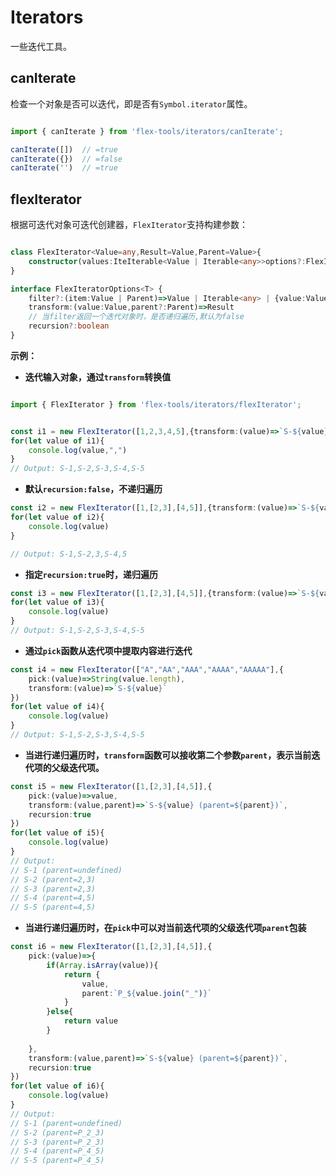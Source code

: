 # Iterators

一些迭代工具。

## canIterate

检查一个对象是否可以迭代，即是否有`Symbol.iterator`属性。

```ts

import { canIterate } from 'flex-tools/iterators/canIterate';

canIterate([])  // =true
canIterate({})  // =false
canIterate('')  // =true
```


## flexIterator

根据可迭代对象可迭代创建器，`FlexIterator`支持构建参数：

```ts

class FlexIterator<Value=any,Result=Value,Parent=Value>{
    constructor(values:IteIterable<Value | Iterable<any>>options?:FlexIteratorOptions<Value>)    
}

interface FlexIteratorOptions<T> {
    filter?:(item:Value | Parent)=>Value | Iterable<any> | {value:Value | Iterable<any>,parent:Parent}
    transform:(value:Value,parent?:Parent)=>Result
    // 当filter返回一个迭代对象时，是否递归遍历,默认为false
    recursion?:boolean
}
```
 

**示例：**

- **迭代输入对象，通过`transform`转换值**

```ts

import { FlexIterator } from 'flex-tools/iterators/flexIterator';


const i1 = new FlexIterator([1,2,3,4,5],{transform:(value)=>`S-${value}`})
for(let value of i1){
    console.log(value,",")
}
// Output: S-1,S-2,S-3,S-4,S-5
```

- **默认`recursion:false`，不递归遍历**

```ts 
const i2 = new FlexIterator([1,[2,3],[4,5]],{transform:(value)=>`S-${value}`})
for(let value of i2){
    console.log(value)
}

// Output: S-1,S-2,3,S-4,5
```
- **指定`recursion:true`时，递归遍历**

```ts
const i3 = new FlexIterator([1,[2,3],[4,5]],{transform:(value)=>`S-${value}`,recursion:true})
for(let value of i3){
    console.log(value)
}
// Output: S-1,S-2,S-3,S-4,S-5
```

- **通过`pick`函数从迭代项中提取内容进行迭代**

```ts
const i4 = new FlexIterator(["A","AA","AAA","AAAA","AAAAA"],{
    pick:(value)=>String(value.length),
    transform:(value)=>`S-${value}`
})
for(let value of i4){
    console.log(value)
}
// Output: S-1,S-2,S-3,S-4,S-5
```

- **当进行递归遍历时，`transform`函数可以接收第二个参数`parent`，表示当前迭代项的父级迭代项。**

```ts
const i5 = new FlexIterator([1,[2,3],[4,5]],{
    pick:(value)=>value,
    transform:(value,parent)=>`S-${value} (parent=${parent})`,
    recursion:true
})
for(let value of i5){
    console.log(value)
}
// Output: 
// S-1 (parent=undefined)
// S-2 (parent=2,3)
// S-3 (parent=2,3)
// S-4 (parent=4,5)
// S-5 (parent=4,5) 

```

- **当进行递归遍历时，在`pick`中可以对当前迭代项的父级迭代项`parent`包装**

```ts
const i6 = new FlexIterator([1,[2,3],[4,5]],{
    pick:(value)=>{
        if(Array.isArray(value)){
            return {
                value,
                parent:`P_${value.join("_")}`
            }
        }else{  
            return value    
        }
        
    },
    transform:(value,parent)=>`S-${value} (parent=${parent})`,
    recursion:true
})
for(let value of i6){
    console.log(value)
}
// Output: 
// S-1 (parent=undefined)
// S-2 (parent=P_2_3)
// S-3 (parent=P_2_3)
// S-4 (parent=P_4_5)
// S-5 (parent=P_4_5)
```


